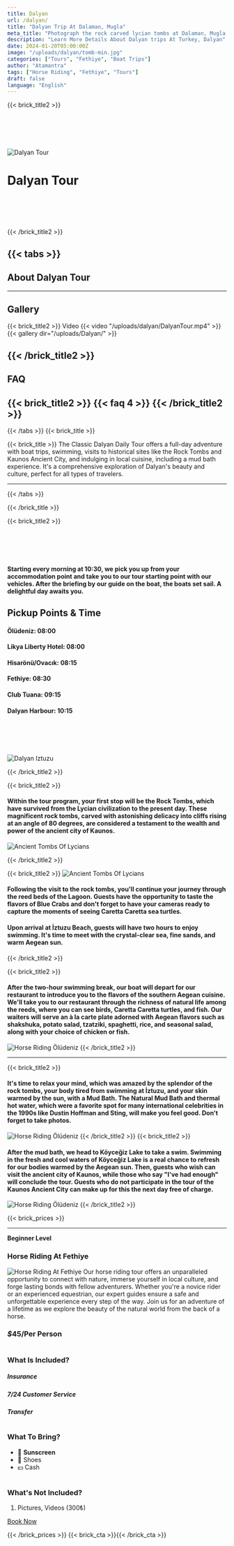 ```yaml
---
title: Dalyan
url: /dalyan/
title: "Dalyan Trip At Dalaman, Mugla"
meta_title: "Photograph the rock carved lycian tombs at Dalaman, Mugla, Turkey"
description: "Learn More Details About Dalyan trips At Turkey, Dalyan"
date: 2024-01-20T05:00:00Z
image: "/uploads/dalyan/tomb-min.jpg"
categories: ["Tours", "Fethiye", "Boat Trips"]
author: "Atamantra"
tags: ["Horse Riding", "Fethiye", "Tours"]
draft: false
language: "English"
---
```

{{< brick_title2 >}}

# ‎ 
![Dalyan Tour](/uploads/dalyan/tomb-min.jpg)
# Dalyan Tour
# ‎ 
{{< /brick_title2 >}}


{{< tabs >}}
---
## About Dalyan Tour
---
## Gallery
{{< brick_title2 >}}
 Video
{{< video "/uploads/dalyan/DalyanTour.mp4" >}}
{{< gallery dir="/uploads/Dalyan/" >}}

{{< /brick_title2 >}}
---
## FAQ
{{< brick_title2 >}}
{{< faq 4 >}}
{{< /brick_title2 >}}
---
{{< /tabs >}}
{{< brick_title >}}

{{< brick_title >}}
The Classic Dalyan Daily Tour offers a full-day adventure with boat trips, swimming, visits to historical sites like the Rock Tombs and Kaunos Ancient City, and indulging in local cuisine, including a mud bath experience. It's a comprehensive exploration of Dalyan's beauty and culture, perfect for all types of travelers.

---

{{< /tabs >}}

{{< /brick_title >}}

{{< brick_title2 >}}
# ‎ 

#### Starting every morning at 10:30, we pick you up from your accommodation point and take you to our tour starting point with our vehicles. After the briefing by our guide on the boat, the boats set sail. A delightful day awaits you.

## Pickup Points & Time
#### Ölüdeniz: 08:00
#### Likya Liberty Hotel: 08:00
#### Hisarönü/Ovacık: 08:15
#### Fethiye: 08:30
#### Club Tuana: 09:15
#### Dalyan Harbour: 10:15

# ‎ 
![Dalyan Iztuzu](/uploads/dalyan/izt.jpeg)

{{< /brick_title2 >}}


{{< brick_title2 >}}

#### Within the tour program, your first stop will be the Rock Tombs, which have survived from the Lycian civilization to the present day. These magnificent rock tombs, carved with astonishing delicacy into cliffs rising at an angle of 80 degrees, are considered a testament to the wealth and power of the ancient city of Kaunos.


![Ancient Tombs Of Lycians](/uploads/dalyan/tombvib.jpeg)


{{< /brick_title2 >}}

{{< brick_title2 >}}
![Ancient Tombs Of Lycians](/uploads/dalyan/riv.jpeg)
#### Following the visit to the rock tombs, you'll continue your journey through the reed beds of the Lagoon. Guests have the opportunity to taste the flavors of Blue Crabs and don't forget to have your cameras ready to capture the moments of seeing Caretta Caretta sea turtles.
#### Upon arrival at İztuzu Beach, guests will have two hours to enjoy swimming. It's time to meet with the crystal-clear sea, fine sands, and warm Aegean sun.

{{< /brick_title2 >}}

{{< brick_title2 >}}

#### After the two-hour swimming break, our boat will depart for our restaurant to introduce you to the flavors of the southern Aegean cuisine. We'll take you to our restaurant through the richness of natural life among the reeds, where you can see birds, Caretta Caretta turtles, and fish. Our waiters will serve an à la carte plate adorned with Aegean flavors such as shakshuka, potato salad, tzatziki, spaghetti, rice, and seasonal salad, along with your choice of chicken or fish.


![Horse Riding Ölüdeniz](/uploads/Background/food.png)
{{< /brick_title2 >}}

---
{{< brick_title2 >}}
#### It's time to relax your mind, which was amazed by the splendor of the rock tombs, your body tired from swimming at İztuzu, and your skin warmed by the sun, with a Mud Bath. The Natural Mud Bath and thermal hot water, which were a favorite spot for many international celebrities in the 1990s like Dustin Hoffman and Sting, will make you feel good. Don't forget to take photos.
![Horse Riding Ölüdeniz](/uploads/Horse/dad.webp)
{{< /brick_title2 >}}
{{< brick_title2 >}}

#### After the mud bath, we head to Köyceğiz Lake to take a swim. Swimming in the fresh and cool waters of Köyceğiz Lake is a real chance to refresh for our bodies warmed by the Aegean sun. Then, guests who wish can visit the ancient city of Kaunos, while those who say "I've had enough" will conclude the tour. Guests who do not participate in the tour of the Kaunos Ancient City can make up for this the next day free of charge.

![Horse Riding Ölüdeniz](/uploads/Horse/dad.webp)
{{< /brick_title2 >}}


{{< brick_prices >}}

---
**Beginner Level**
### Horse Riding At Fethiye
![Horse Riding At Fethiye](/uploads/Horse/women.webp)
Our horse riding tour offers an unparalleled opportunity to connect with nature, immerse yourself in local culture, and forge lasting bonds with fellow adventurers. Whether you're a novice rider or an experienced equestrian, our expert guides ensure a safe and unforgettable experience every step of the way. Join us for an adventure of a lifetime as we explore the beauty of the natural world from the back of a horse.
### _$_**45**/Per Person
#
### What Is Included?
##### Insurance
##### 7/24 Customer Service
##### Transfer
#
### What To Bring?
- 🧴 **Sunscreen**
- 🥾 Shoes
- 💵 Cash
#
### What's Not Included?
1. Pictures, Videos (300₺)

[Book Now](/get-started/)

{{< /brick_prices >}}
{{< brick_cta >}}{{< /brick_cta >}}







